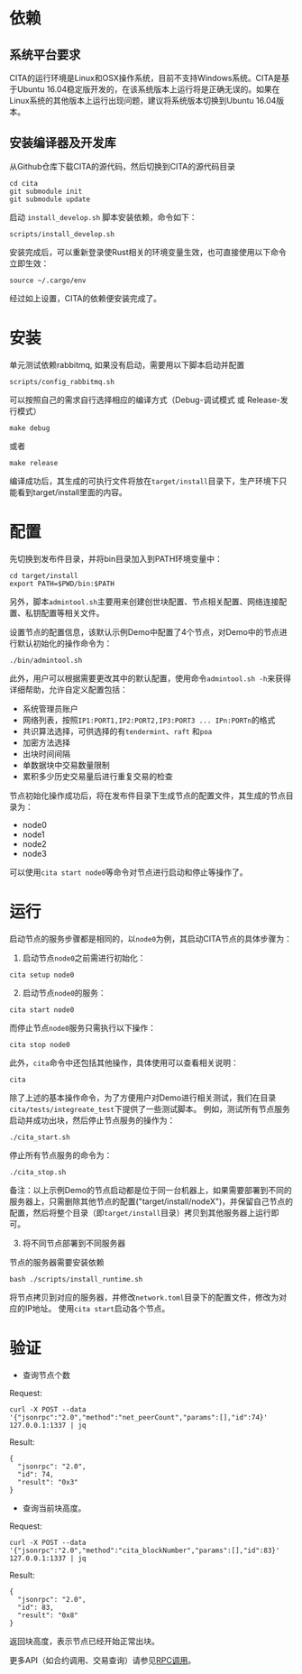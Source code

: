 # 依赖

## 系统平台要求

CITA的运行环境是Linux和OSX操作系统，目前不支持Windows系统。CITA是基于Ubuntu 16.04稳定版开发的，在该系统版本上运行将是正确无误的。如果在Linux系统的其他版本上运行出现问题，建议将系统版本切换到Ubuntu 16.04版本。

## 安装编译器及开发库

从Github仓库下载CITA的源代码，然后切换到CITA的源代码目录

```shell
cd cita
git submodule init
git submodule update
```

启动 `install_develop.sh` 脚本安装依赖，命令如下：

```shell
scripts/install_develop.sh
```

安装完成后，可以重新登录使Rust相关的环境变量生效，也可直接使用以下命令立即生效：

```shell
source ~/.cargo/env
```

经过如上设置，CITA的依赖便安装完成了。

# 安装

单元测试依赖rabbitmq, 如果没有启动，需要用以下脚本启动并配置

```shell
scripts/config_rabbitmq.sh
```

可以按照自己的需求自行选择相应的编译方式（Debug-调试模式 或 Release-发行模式）

```shell
make debug
```

或者

```shell
make release
```

编译成功后，其生成的可执行文件将放在`target/install`目录下，生产环境下只能看到target/install里面的内容。

# 配置

先切换到发布件目录，并将bin目录加入到PATH环境变量中：

```shell
cd target/install
export PATH=$PWD/bin:$PATH
```

另外，脚本`admintool.sh`主要用来创建创世块配置、节点相关配置、网络连接配置、私钥配置等相关文件。

设置节点的配置信息，该默认示例Demo中配置了4个节点，对Demo中的节点进行默认初始化的操作命令为：

```shell
./bin/admintool.sh
```

此外，用户可以根据需要更改其中的默认配置，使用命令`admintool.sh -h`来获得详细帮助，允许自定义配置包括：

* 系统管理员账户
* 网络列表，按照`IP1:PORT1,IP2:PORT2,IP3:PORT3 ... IPn:PORTn`的格式
* 共识算法选择，可供选择的有`tendermint`、`raft` 和`poa`
* 加密方法选择
* 出块时间间隔
* 单数据块中交易数量限制
* 累积多少历史交易量后进行重复交易的检查

节点初始化操作成功后，将在发布件目录下生成节点的配置文件，其生成的节点目录为：

* node0
* node1
* node2
* node3

可以使用`cita start node0`等命令对节点进行启动和停止等操作了。

# 运行

启动节点的服务步骤都是相同的，以`node0`为例，其启动CITA节点的具体步骤为：

1) 启动节点`node0`之前需进行初始化：

```shell
cita setup node0
```

2) 启动节点`node0`的服务：

```shell
cita start node0
```

而停止节点`node0`服务只需执行以下操作：

```shell
cita stop node0
```

此外，`cita`命令中还包括其他操作，具体使用可以查看相关说明：

```shell
cita
```

除了上述的基本操作命令，为了方便用户对Demo进行相关测试，我们在目录`cita/tests/integreate_test`下提供了一些测试脚本。
例如，测试所有节点服务启动并成功出块，然后停止节点服务的操作为：

```shell
./cita_start.sh
```

停止所有节点服务的命令为：

```shell
./cita_stop.sh
```

备注：以上示例Demo的节点启动都是位于同一台机器上，如果需要部署到不同的服务器上，只需删除其他节点的配置("target/install/nodeX")，并保留自己节点的配置，然后将整个目录（即`target/install`目录）拷贝到其他服务器上运行即可。

3) 将不同节点部署到不同服务器

节点的服务器需要安装依赖

```shell
bash ./scripts/install_runtime.sh
```

将节点拷贝到对应的服务器，并修改`network.toml`目录下的配置文件，修改为对应的IP地址。
使用`cita start`启动各个节点。

# 验证

- 查询节点个数

Request:

```shell
curl -X POST --data '{"jsonrpc":"2.0","method":"net_peerCount","params":[],"id":74}' 127.0.0.1:1337 | jq
```

Result:

```shell
{
  "jsonrpc": "2.0",
  "id": 74,
  "result": "0x3"
}
```

- 查询当前块高度。

Request:

```shell
curl -X POST --data '{"jsonrpc":"2.0","method":"cita_blockNumber","params":[],"id":83}' 127.0.0.1:1337 | jq
```

Result:

```shell
{
  "jsonrpc": "2.0",
  "id": 83,
  "result": "0x8"
}
```

返回块高度，表示节点已经开始正常出块。

更多API（如合约调用、交易查询）请参见[RPC调用](https://cryptape.github.io/rpc.html)。
